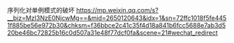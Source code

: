 序列化对单例模式的破坏
https://mp.weixin.qq.com/s?__biz=MzI3NzE0NjcwMg==&mid=2650120643&idx=1&sn=72ffc1018f5fe4451f885be56e972b30&chksm=f36bbce2c41c35f4d18a841b6fcc5688e7ab3d520be46bc72825b16c0d507a31e48f77dcf0fa&scene=21#wechat_redirect